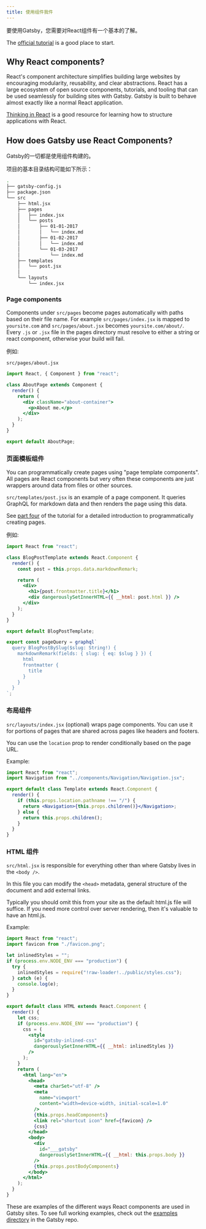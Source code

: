 ```yaml
---
title: 使用组件我件
---
```

要使用Gatsby，您需要对React组件有一个基本的了解。

The [official tutorial](https://reactjs.org/tutorial/tutorial.html) is a good place to start.

## Why React components?

React's component architecture simplifies building large websites by encouraging modularity, reusability, and clear abstractions. React has a large ecosystem of open source components, tutorials, and tooling that can be used seamlessly for building sites with Gatsby. Gatsby is built to behave almost exactly like a normal React application.

[Thinking in React](https://facebook.github.io/react/docs/thinking-in-react.html) is a good resource for learning how to structure applications with React.

## How does Gatsby use React Components?

Gatsby的一切都是使用组件构建的。

项目的基本目录结构可能如下所示：

```sh
.
├── gatsby-config.js
├── package.json
└── src
    ├── html.jsx
    ├── pages
    │   ├── index.jsx
    │   └── posts
    │       ├── 01-01-2017
    │       │   └── index.md
    │       ├── 01-02-2017
    │       │   └── index.md
    │       └── 01-03-2017
    │           └── index.md
    ├── templates
    │   └── post.jsx
    │
    └── layouts
        └── index.jsx
```

### Page components

Components under `src/pages` become pages automatically with paths based on their file name. For example `src/pages/index.jsx` is mapped to `yoursite.com` and `src/pages/about.jsx` becomes `yoursite.com/about/`. Every `.js` or `.jsx` file in the pages directory must resolve to either a string or react component, otherwise your build will fail.

例如:

`src/pages/about.jsx`

```jsx
import React, { Component } from "react";

class AboutPage extends Component {
  render() {
    return (
      <div className="about-container">
        <p>About me.</p>
      </div>
    );
  }
}

export default AboutPage;
```

### 页面模板组件

You can programmatically create pages using "page template components". All pages are React components but very often these components are just wrappers around data from files or other sources.

`src/templates/post.jsx` is an example of a page component. It queries GraphQL for markdown data and then renders the page using this data.

See [part four](/tutorial/part-four/) of the tutorial for a detailed introduction to programmatically creating pages.

例如:

```jsx
import React from "react";

class BlogPostTemplate extends React.Component {
  render() {
    const post = this.props.data.markdownRemark;

    return (
      <div>
        <h1>{post.frontmatter.title}</h1>
        <div dangerouslySetInnerHTML={{ __html: post.html }} />
      </div>
    );
  }
}

export default BlogPostTemplate;

export const pageQuery = graphql`
  query BlogPostBySlug($slug: String!) {
    markdownRemark(fields: { slug: { eq: $slug } }) {
      html
      frontmatter {
        title
      }
    }
  }
`;
```

### 布局组件

`src/layouts/index.jsx` (optional) wraps page components. You can use it for portions of pages that are shared across pages like headers and footers.

You can use the `location` prop to render conditionally based on the page URL.

Example:

```jsx
import React from "react";
import Navigation from "../components/Navigation/Navigation.jsx";

export default class Template extends React.Component {
  render() {
    if (this.props.location.pathname !== "/") {
      return <Navigation>{this.props.children()}</Navigation>;
    } else {
      return this.props.children();
    }
  }
}
```

### HTML 组件

`src/html.jsx` is responsible for everything other than where Gatsby lives in the `<body />`.

In this file you can modify the `<head>` metadata, general structure of the document and add external links.

Typically you should omit this from your site as the default html.js file will suffice. If you need more control over server rendering, then it's valuable to have an html.js.

Example:

```jsx
import React from "react";
import favicon from "./favicon.png";

let inlinedStyles = "";
if (process.env.NODE_ENV === "production") {
  try {
    inlinedStyles = require("!raw-loader!../public/styles.css");
  } catch (e) {
    console.log(e);
  }
}

export default class HTML extends React.Component {
  render() {
    let css;
    if (process.env.NODE_ENV === "production") {
      css = (
        <style
          id="gatsby-inlined-css"
          dangerouslySetInnerHTML={{ __html: inlinedStyles }}
        />
      );
    }
    return (
      <html lang="en">
        <head>
          <meta charSet="utf-8" />
          <meta
            name="viewport"
            content="width=device-width, initial-scale=1.0"
          />
          {this.props.headComponents}
          <link rel="shortcut icon" href={favicon} />
          {css}
        </head>
        <body>
          <div
            id="___gatsby"
            dangerouslySetInnerHTML={{ __html: this.props.body }}
          />
          {this.props.postBodyComponents}
        </body>
      </html>
    );
  }
}
```

These are examples of the different ways React components are used in Gatsby sites. To see full working examples, check out the [examples directory](https://github.com/gatsbyjs/gatsby/tree/master/examples) in the Gatsby repo.